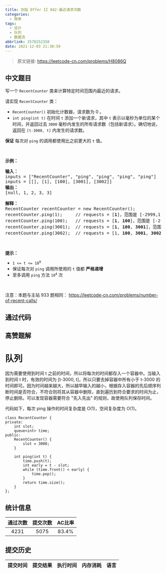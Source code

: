```yaml
---
title: 剑指 Offer II 042-最近请求次数
categories:
  - 简单
tags:
  - 设计
  - 队列
  - 数据流
abbrlink: 2570252358
date: 2021-12-03 21:30:59
---
```


> 原文链接: https://leetcode-cn.com/problems/H8086Q




## 中文题目
<div><p>写一个&nbsp;<code>RecentCounter</code>&nbsp;类来计算特定时间范围内最近的请求。</p>

<p>请实现 <code>RecentCounter</code> 类：</p>

<ul>
	<li><code>RecentCounter()</code> 初始化计数器，请求数为 0 。</li>
	<li><code>int ping(int t)</code> 在时间 <code>t</code> 添加一个新请求，其中 <code>t</code> 表示以毫秒为单位的某个时间，并返回过去 <code>3000</code> 毫秒内发生的所有请求数（包括新请求）。确切地说，返回在 <code>[t-3000, t]</code> 内发生的请求数。</li>
</ul>

<p><strong>保证</strong> 每次对 <code>ping</code> 的调用都使用比之前更大的 <code>t</code> 值。</p>

<p>&nbsp;</p>

<p><strong>示例：</strong></p>

<pre>
<strong>输入：</strong>
inputs = [&quot;RecentCounter&quot;, &quot;ping&quot;, &quot;ping&quot;, &quot;ping&quot;, &quot;ping&quot;]
inputs = [[], [1], [100], [3001], [3002]]
<strong>输出：</strong>
[null, 1, 2, 3, 3]

<strong>解释：</strong>
RecentCounter recentCounter = new RecentCounter();
recentCounter.ping(1);     // requests = [<strong>1</strong>]，范围是 [-2999,1]，返回 1
recentCounter.ping(100);   // requests = [<strong>1</strong>, <strong>100</strong>]，范围是 [-2900,100]，返回 2
recentCounter.ping(3001);  // requests = [<strong>1</strong>, <strong>100</strong>, <strong>3001</strong>]，范围是 [1,3001]，返回 3
recentCounter.ping(3002);  // requests = [1, <strong>100</strong>, <strong>3001</strong>, <strong>3002</strong>]，范围是 [2,3002]，返回 3
</pre>

<p>&nbsp;</p>

<p><strong>提示：</strong></p>

<ul>
	<li><code>1 &lt;= t &lt;= 10<sup>9</sup></code></li>
	<li>保证每次对 <code>ping</code> 调用所使用的 <code>t</code> 值都 <strong>严格递增</strong></li>
	<li>至多调用 <code>ping</code> 方法 <code>10<sup>4</sup></code> 次</li>
</ul>

<p>&nbsp;</p>

<p><meta charset="UTF-8" />注意：本题与主站 933&nbsp;题相同：&nbsp;<a href="https://leetcode-cn.com/problems/number-of-recent-calls/">https://leetcode-cn.com/problems/number-of-recent-calls/</a></p>
</div>

## 通过代码
<RecoDemo>
</RecoDemo>


## 高赞题解
# **队列**
因为需要使用到时间 t 之前的时间，所以将每次的时间都存入一个容器中。当输入到时间 t 时，有效的时间为 [t-3000, t]，所以只要去掉容器中所有小于 t-3000 的时间即可。因为时间越来越大，所以越早输入的越小，根据存入容器的先后顺序判断时间是否符合，不符合则将其从容器中删除，直到遍历到符合要求的时间为止，停止删除。可以发现容器需要符合 "先入先出" 的规则，故使用队列保存时间。

代码如下，每次 ping 操作的时间复杂度是 O(1)，空间复杂度为 O(1)。
```
class RecentCounter {
private:
    int slot;
    queue<int> time;
public:
    RecentCounter() {
        slot = 3000;
    }
    
    int ping(int t) {
        time.push(t);
        int early = t - slot;
        while (time.front() < early) {
            time.pop();
        }
        return time.size();
    }
};
```


## 统计信息
| 通过次数 | 提交次数 | AC比率 |
| :------: | :------: | :------: |
|    4231    |    5075    |   83.4%   |

## 提交历史
| 提交时间 | 提交结果 | 执行时间 |  内存消耗  | 语言 |
| :------: | :------: | :------: | :--------: | :--------: |
